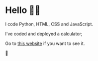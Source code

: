# Hello 🙋‍♂️

I code Python, HTML, CSS and JavaScript. 

I've coded and deployed a calculator;

Go to [this website](https://poornaka.github.io/awesome-calculator) if you want to see it.

👋
